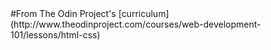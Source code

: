<html>
#From The Odin Project's [curriculum](http://www.theodinproject.com/courses/web-development-101/lessons/html-css)
</html>
